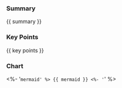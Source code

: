 ### Summary
{{ summary }}

### Key Points
{{ key points }}

### Chart
<%- '```mermaid' %>
{{ mermaid }}
<%- '```' %>
